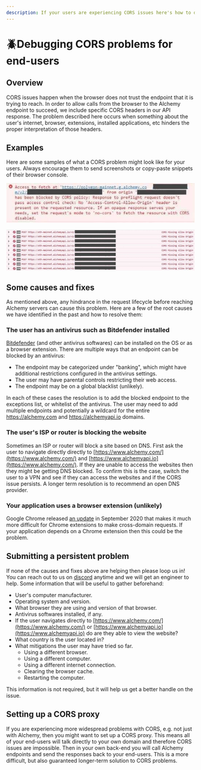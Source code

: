 ```yaml
---
description: If your users are experiencing CORS issues here's how to debug them
---
```


# 🪲Debugging CORS problems for end-users

## Overview

CORS issues happen when the browser does not trust the endpoint that it is trying to reach. In order to allow calls from the browser to the Alchemy endpoint to succeed, we include specific CORS headers in our API response. The problem described here occurs when something about the user's internet, browser, extensions, installed applications, etc hinders the proper interpretation of those headers.

## Examples

Here are some samples of what a CORS problem might look like for your users. Always encourage them to send screenshots or copy-paste snippets of their browser console.

![](../.gitbook/assets/image-from-ios.jpg)

![](../.gitbook/assets/image-from-ios-1-%20%281%29.jpg)

## Some causes and fixes

As mentioned above, any hindrance in the request lifecycle before reaching Alchemy servers can cause this problem. Here are a few of the root causes we have identified in the past and how to resolve them:

### The user has an antivirus such as Bitdefender installed

[Bitdefender](https://www.bitdefender.com/) \(and other antivirus softwares\) can be installed on the OS or as a browser extension. There are multiple ways that an endpoint can be blocked by an antivirus:

* The endpoint may be categorized under "banking", which might have additional restrictions configured in the antivirus settings.
* The user may have parental controls restricting their web access.
* The endpoint may be on a global blacklist \(unlikely\).

In each of these cases the resolution is to add the blocked endpoint to the exceptions list, or whitelist of the antivirus. The user may need to add multiple endpoints and potentially a wildcard for the entire https://alchemy.com and https://alchemyapi.io domains.

### The user's ISP or router is blocking the website

Sometimes an ISP or router will block a site based on DNS. First ask the user to navigate directly directly to [https://www.alchemy.com/](https://www.alchemy.com/) and [https://www.alchemyapi.io](https://www.alchemy.com/). If they are unable to access the websites then they might be getting DNS blocked. To confirm this is the case, switch the user to a VPN and see if they can access the websites and if the CORS issue persists. A longer term resolution is to recommend an open DNS provider.

### Your application uses a browser extension \(unlikely\)

Google Chrome released [an update](https://www.chromium.org/Home/chromium-security/extension-content-script-fetches) in September 2020 that makes it much more difficult for Chrome extensions to make cross-domain requests. If your application depends on a Chrome extension then this could be the problem.

## Submitting a persistent problem

If none of the causes and fixes above are helping then please loop us in! You can reach out to us on [discord](https://discord.com/invite/mMGsVgd) anytime and we will get an engineer to help. Some information that will be useful to gather beforehand:

* User's computer manufacturer.
* Operating system and version.
* What browser they are using and version of that browser.
* Antivirus softwares installed, if any.
* If the user navigates directly to [https://www.alchemy.com/](https://www.alchemy.com/) or [https://www.alchemyapi.io](https://www.alchemyapi.io) do are they able to view the website?
* What country is the user located in?
* What mitigations the user may have tried so far.
  * Using a different browser.
  * Using a different computer.
  * Using a different internet connection.
  * Clearing the browser cache.
  * Restarting the computer.

This information is not required, but it will help us get a better handle on the issue.

## Setting up a CORS proxy

If you are experiencing more widespread problems with CORS, e.g. not just with Alchemy, then you might want to set up a CORS proxy. This means all of your end-users will talk directly to your own domain and therefore CORS issues are impossible. Then in your own back-end you will call Alchemy endpoints and send the responses back to your end-users. This is a more difficult, but also guaranteed longer-term solution to CORS problems.

